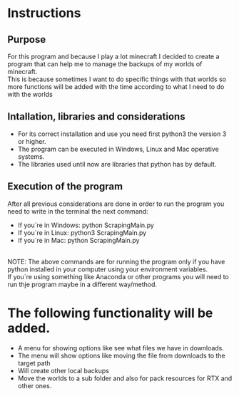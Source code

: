 # Instructions

## Purpose
For this program and because I play a lot minecraft I decided to create a program that can help me to manage the backups of my worlds of minecraft.
<br>
This is because sometimes I want to do specific things with that worlds so more functions will be added with the time according to what I need to do with the worlds

## Intallation, libraries and considerations
* For its correct installation and use you need first python3 the version 3 or higher.
* The program can be executed in Windows, Linux and Mac operative systems.
* The libraries used until now are libraries that python has by default.

## Execution of the program
After all previous considerations are done in order to run the program you need to write in the terminal the next command:
* If you´re in Windows: python ScrapingMain.py
* If you´re in Linux: python3 ScrapingMain.py
* If you´re in Mac: python ScrapingMain.py
<br>
NOTE: The above commands are for running the program only if you have python installed in your computer using your environment variables.
<br>
If you´re using something like Anaconda or other programs you will need to run thje program maybe in a different way/method.

# The following functionality will be added.
* A menu for showing options like see what files we have in downloads.
* The menu will show options like moving the file from downloads to the target path
* Will create other local backups
* Move the worlds to a sub folder and also for pack resources for RTX and other ones.

